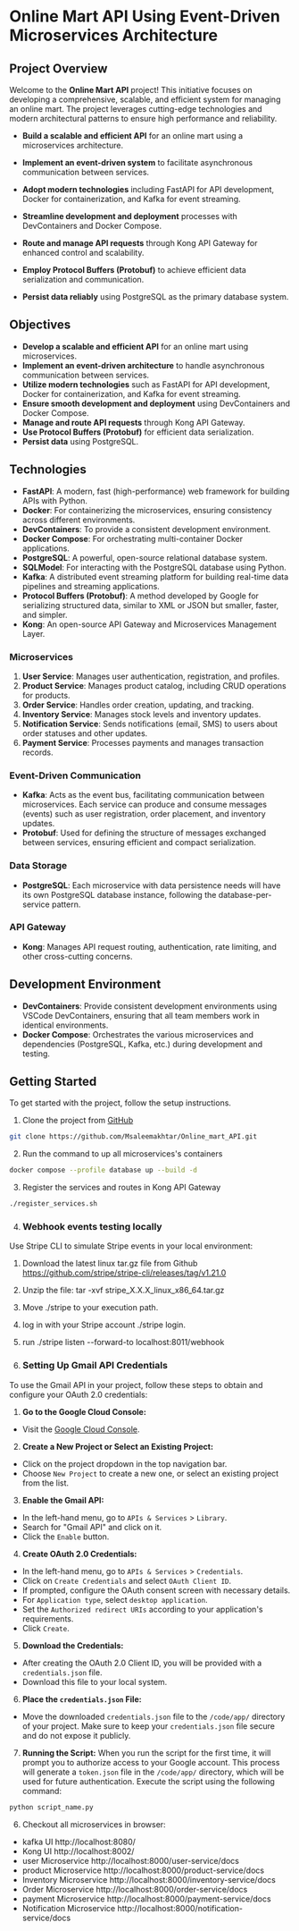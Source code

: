 
# Online Mart API Using Event-Driven Microservices Architecture

## Project Overview

Welcome to the **Online Mart API** project! This initiative focuses on developing a comprehensive, scalable, and efficient system for managing an online mart. The project leverages cutting-edge technologies and modern architectural patterns to ensure high performance and reliability.

- **Build a scalable and efficient API** for an online mart using a microservices architecture.  
  
- **Implement an event-driven system** to facilitate asynchronous communication between services.  

- **Adopt modern technologies** including FastAPI for API development, Docker for containerization, and Kafka for event streaming.  

- **Streamline development and deployment** processes with DevContainers and Docker Compose.  
 
- **Route and manage API requests** through Kong API Gateway for enhanced control and scalability.  
 
- **Employ Protocol Buffers (Protobuf)** to achieve efficient data serialization and communication.  

- **Persist data reliably** using PostgreSQL as the primary database system.  


## Objectives

- **Develop a scalable and efficient API** for an online mart using microservices.
- **Implement an event-driven architecture** to handle asynchronous communication between services.
- **Utilize modern technologies** such as FastAPI for API development, Docker for containerization, and Kafka for event streaming.
- **Ensure smooth development and deployment** using DevContainers and Docker Compose.
- **Manage and route API requests** through Kong API Gateway.
- **Use Protocol Buffers (Protobuf)** for efficient data serialization.
- **Persist data** using PostgreSQL.


## Technologies

- **FastAPI**: A modern, fast (high-performance) web framework for building APIs with Python.
- **Docker**: For containerizing the microservices, ensuring consistency across different environments.
- **DevContainers**: To provide a consistent development environment.
- **Docker Compose**: For orchestrating multi-container Docker applications.
- **PostgreSQL**: A powerful, open-source relational database system.
- **SQLModel**: For interacting with the PostgreSQL database using Python.
- **Kafka**: A distributed event streaming platform for building real-time data pipelines and streaming applications.
- **Protocol Buffers (Protobuf)**: A method developed by Google for serializing structured data, similar to XML or JSON but smaller, faster, and simpler.
- **Kong**: An open-source API Gateway and Microservices Management Layer.



### Microservices

1. **User Service**: Manages user authentication, registration, and profiles.
2. **Product Service**: Manages product catalog, including CRUD operations for products.
3. **Order Service**: Handles order creation, updating, and tracking.
4. **Inventory Service**: Manages stock levels and inventory updates.
5. **Notification Service**: Sends notifications (email, SMS) to users about order statuses and other updates.
6. **Payment Service**: Processes payments and manages transaction records.


### Event-Driven Communication
- **Kafka**: Acts as the event bus, facilitating communication between microservices. Each service can produce and consume messages (events) such as user registration, order placement, and inventory updates.
- **Protobuf**: Used for defining the structure of messages exchanged between services, ensuring efficient and compact serialization.

### Data Storage

- **PostgreSQL**: Each microservice with data persistence needs will have its own PostgreSQL database instance, following the database-per-service pattern.

### API Gateway

- **Kong**: Manages API request routing, authentication, rate limiting, and other cross-cutting concerns.

## Development Environment

- **DevContainers**: Provide consistent development environments using VSCode DevContainers, ensuring that all team members work in identical environments.
- **Docker Compose**: Orchestrates the various microservices and dependencies (PostgreSQL, Kafka, etc.) during development and testing.




## Getting Started

To get started with the project, follow the setup instructions.

1. Clone the project from [GitHub](https://github.com/Msaleemakhtar/Online_mart_API.git)

```bash
git clone https://github.com/Msaleemakhtar/Online_mart_API.git
```
2. Run the command to up all microservices's containers

```bash
docker compose --profile database up --build -d
```
3. Register the services and routes in Kong API Gateway

 ```bash
./register_services.sh

```
4. ### Webhook events testing locally
Use Stripe CLI to simulate Stripe events in your local environment:
   1. Download the latest linux tar.gz file from Github https://github.com/stripe/stripe-cli/releases/tag/v1.21.0
   2. Unzip the file: tar -xvf stripe_X.X.X_linux_x86_64.tar.gz
   3. Move ./stripe to your execution path.
   4. log in with your Stripe account ./stripe login.
   5. run  ./stripe listen --forward-to localhost:8011/webhook


5. ### Setting Up Gmail API Credentials

To use the Gmail API in your project, follow these steps to obtain and configure your OAuth 2.0 credentials:

   1. **Go to the Google Cloud Console:**
   - Visit the [Google Cloud Console](https://console.cloud.google.com/).

   2. **Create a New Project or Select an Existing Project:**
   - Click on the project dropdown in the top navigation bar.
   - Choose `New Project` to create a new one, or select an existing project from the list.

   3. **Enable the Gmail API:**
   - In the left-hand menu, go to `APIs & Services` > `Library`.
   - Search for "Gmail API" and click on it.
   - Click the `Enable` button.

   4. **Create OAuth 2.0 Credentials:**
   - In the left-hand menu, go to `APIs & Services` > `Credentials`.
   - Click on `Create Credentials` and select `OAuth Client ID`.
   - If prompted, configure the OAuth consent screen with necessary details.
   - For `Application type`, select `desktop application`.
   - Set the `Authorized redirect URIs` according to your application's requirements.
   - Click `Create`.

   5. **Download the Credentials:**
   - After creating the OAuth 2.0 Client ID, you will be provided with a `credentials.json` file.
   - Download this file to your local system.

   6. **Place the `credentials.json` File:**
   - Move the downloaded `credentials.json` file to the `/code/app/` directory of your project. Make sure to keep your `credentials.json` file secure and do not expose it publicly.
   7. **Running the Script:**
   When you run the script for the first time, it will prompt you to authorize access to your Google account. This process will generate a `token.json` file in the `/code/app/` directory, which will be used for future authentication.
   Execute the script using the following command:

   ```bash
   python script_name.py
   ```


6. Checkout all microservices in browser:
- kafka UI http://localhost:8080/
- Kong UI http://localhost:8002/
- user Microservice http://localhost:8000/user-service/docs
- product Microservice http://localhost:8000/product-service/docs
- Inventory Microservice http://localhost:8000/inventory-service/docs
- Order Microservice http://localhost:8000/order-service/docs
- payment Microservice http://localhost:8000/payment-service/docs
- Notification Microservice http://localhost:8000/notification-service/docs

